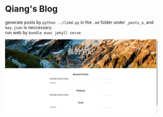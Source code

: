 # Qiang's Blog

generate posts by `python ../lzmd.py`  in the `.md` folder under `_posts_o`, and `key.json` is neccessary.  
run web by `bundle exec jekyll serve`  

![preview](media/img/preview.jpg)